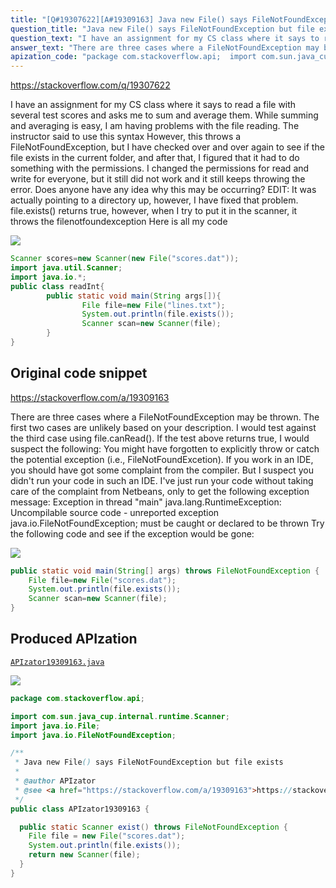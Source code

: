 ```yaml
---
title: "[Q#19307622][A#19309163] Java new File() says FileNotFoundException but file exists"
question_title: "Java new File() says FileNotFoundException but file exists"
question_text: "I have an assignment for my CS class where it says to read a file with several test scores and asks me to sum and average them. While summing and averaging is easy, I am having problems with the file reading. The instructor said to use this syntax However, this throws a FileNotFoundException, but I have checked over and over again to see if the file exists in the current folder, and after that, I figured that it had to do something with the permissions. I changed the permissions for read and write for everyone, but it still did not work and it still keeps throwing the error. Does anyone have any idea why this may be occurring? EDIT: It was actually pointing to a directory up, however, I have fixed that problem. file.exists() returns true, however, when I try to put it in the scanner, it throws the filenotfoundexception Here is all my code"
answer_text: "There are three cases where a FileNotFoundException may be thrown. The first two cases are unlikely based on your description. I would test against the third case using file.canRead(). If the test above returns true, I would suspect the following: You might have forgotten to explicitly throw or catch the potential exception (i.e., FileNotFoundExcetion). If you work in an IDE, you should have got some complaint from the compiler. But I suspect you didn't run your code in such an IDE. I've just run your code without taking care of the complaint from Netbeans, only to get the following exception message: Exception in thread \"main\" java.lang.RuntimeException: Uncompilable   source code - unreported exception java.io.FileNotFoundException; must   be caught or declared to be thrown Try the following code and see if the exception would be gone:"
apization_code: "package com.stackoverflow.api;  import com.sun.java_cup.internal.runtime.Scanner; import java.io.File; import java.io.FileNotFoundException;  /**  * Java new File() says FileNotFoundException but file exists  *  * @author APIzator  * @see <a href=\"https://stackoverflow.com/a/19309163\">https://stackoverflow.com/a/19309163</a>  */ public class APIzator19309163 {    public static Scanner exist() throws FileNotFoundException {     File file = new File(\"scores.dat\");     System.out.println(file.exists());     return new Scanner(file);   } }"
---
```


https://stackoverflow.com/q/19307622

I have an assignment for my CS class where it says to read a file with several test scores and asks me to sum and average them. While summing and averaging is easy, I am having problems with the file reading. The instructor said to use this syntax
However, this throws a FileNotFoundException, but I have checked over and over again to see if the file exists in the current folder, and after that, I figured that it had to do something with the permissions. I changed the permissions for read and write for everyone, but it still did not work and it still keeps throwing the error. Does anyone have any idea why this may be occurring?
EDIT: It was actually pointing to a directory up, however, I have fixed that problem. file.exists() returns true, however, when I try to put it in the scanner, it throws the filenotfoundexception
Here is all my code


<div class="code-logo"><img src="/stackoverflow.png" /></div>

```java
Scanner scores=new Scanner(new File("scores.dat"));
import java.util.Scanner;
import java.io.*;
public class readInt{
        public static void main(String args[]){
                File file=new File("lines.txt");
                System.out.println(file.exists());
                Scanner scan=new Scanner(file);
        }
}
```


## Original code snippet

https://stackoverflow.com/a/19309163

There are three cases where a FileNotFoundException may be thrown.
The first two cases are unlikely based on your description. I would test against the third case using file.canRead().
If the test above returns true, I would suspect the following:
You might have forgotten to explicitly throw or catch the potential exception (i.e., FileNotFoundExcetion). If you work in an IDE, you should have got some complaint from the compiler. But I suspect you didn&#x27;t run your code in such an IDE.
I&#x27;ve just run your code without taking care of the complaint from Netbeans, only to get the following exception message:
Exception in thread &quot;main&quot; java.lang.RuntimeException: Uncompilable
  source code - unreported exception java.io.FileNotFoundException; must
  be caught or declared to be thrown
Try the following code and see if the exception would be gone:

<div class="code-logo"><img src="/stackoverflow.png" /></div>

```java
public static void main(String[] args) throws FileNotFoundException {    
    File file=new File("scores.dat");
    System.out.println(file.exists());
    Scanner scan=new Scanner(file);
}
```

## Produced APIzation

[`APIzator19309163.java`](https://github.com/pasqualesalza/apization-temp-data/raw/master/search/APIzator19309163.java)

<div class="code-logo"><img src="/apizator.png" /></div>

```java
package com.stackoverflow.api;

import com.sun.java_cup.internal.runtime.Scanner;
import java.io.File;
import java.io.FileNotFoundException;

/**
 * Java new File() says FileNotFoundException but file exists
 *
 * @author APIzator
 * @see <a href="https://stackoverflow.com/a/19309163">https://stackoverflow.com/a/19309163</a>
 */
public class APIzator19309163 {

  public static Scanner exist() throws FileNotFoundException {
    File file = new File("scores.dat");
    System.out.println(file.exists());
    return new Scanner(file);
  }
}

```